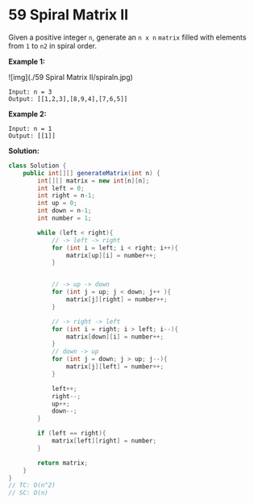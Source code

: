 # 59 Spiral Matrix II

Given a positive integer `n`, generate an `n x n` `matrix` filled with elements from `1` to `n2` in spiral order.

**Example 1:**

![img](./59 Spiral Matrix II/spiraln.jpg)

```
Input: n = 3
Output: [[1,2,3],[8,9,4],[7,6,5]]
```

**Example 2:**

```
Input: n = 1
Output: [[1]]
```



**Solution:**

```java
class Solution {
    public int[][] generateMatrix(int n) {
        int[][] matrix = new int[n][n];
        int left = 0;
        int right = n-1;
        int up = 0;
        int down = n-1;
        int number = 1;

        while (left < right){
            // -> left -> right
            for (int i = left; i < right; i++){
                matrix[up][i] = number++;
            }


            // -> up -> down
            for (int j = up; j < down; j++ ){
                matrix[j][right] = number++;
            }

            // -> right -> left
            for (int i = right; i > left; i--){
                matrix[down][i] = number++;
            }      
            // down -> up
            for (int j = down; j > up; j--){
                matrix[j][left] = number++;
            }

            left++;
            right--;
            up++;
            down--;
        }

        if (left == right){
            matrix[left][right] = number;
        }

        return matrix;
    }
}
// TC: O(n^2)
// SC: O(n)
```

